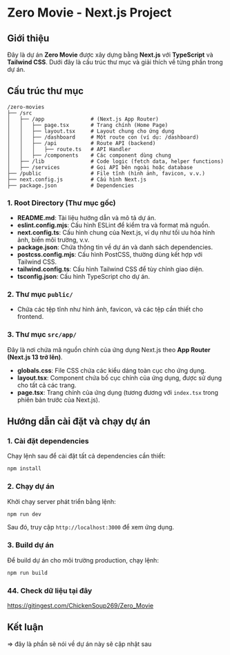 # Zero Movie - Next.js Project

## Giới thiệu

Đây là dự án **Zero Movie** được xây dựng bằng **Next.js** với **TypeScript** và **Tailwind CSS**. Dưới đây là cấu trúc thư mục và giải thích về từng phần trong dự án.

## Cấu trúc thư mục

```
/zero-movies
├── /src
│   ├── /app               # (Next.js App Router)
│   │   ├── page.tsx       # Trang chính (Home Page)
│   │   ├── layout.tsx     # Layout chung cho ứng dụng
│   │   ├── /dashboard     # Một route con (ví dụ: /dashboard)
│   │   ├── /api           # Route API (backend)
│   │   │   ├── route.ts   # API Handler
│   │   ├── /components    # Các component dùng chung
│   ├── /lib               # Code logic (fetch data, helper functions)
│   ├── /services          # Gọi API bên ngoài hoặc database
├── /public                # File tĩnh (hình ảnh, favicon, v.v.)
├── next.config.js         # Cấu hình Next.js
├── package.json           # Dependencies

```

### 1. Root Directory (Thư mục gốc)

- **README.md**: Tài liệu hướng dẫn và mô tả dự án.
- **eslint.config.mjs**: Cấu hình ESLint để kiểm tra và format mã nguồn.
- **next.config.ts**: Cấu hình chung của Next.js, ví dụ như tối ưu hóa hình ảnh, biến môi trường, v.v.
- **package.json**: Chứa thông tin về dự án và danh sách dependencies.
- **postcss.config.mjs**: Cấu hình PostCSS, thường dùng kết hợp với Tailwind CSS.
- **tailwind.config.ts**: Cấu hình Tailwind CSS để tùy chỉnh giao diện.
- **tsconfig.json**: Cấu hình TypeScript cho dự án.

### 2. Thư mục `public/`

- Chứa các tệp tĩnh như hình ảnh, favicon, và các tệp cần thiết cho frontend.

### 3. Thư mục `src/app/`

Đây là nơi chứa mã nguồn chính của ứng dụng Next.js theo **App Router (Next.js 13 trở lên)**.

- **globals.css**: File CSS chứa các kiểu dáng toàn cục cho ứng dụng.
- **layout.tsx**: Component chứa bố cục chính của ứng dụng, được sử dụng cho tất cả các trang.
- **page.tsx**: Trang chính của ứng dụng (tương đương với `index.tsx` trong phiên bản trước của Next.js).

## Hướng dẫn cài đặt và chạy dự án

### 1. Cài đặt dependencies

Chạy lệnh sau để cài đặt tất cả dependencies cần thiết:

```bash
npm install
```

### 2. Chạy dự án

Khởi chạy server phát triển bằng lệnh:

```bash
npm run dev
```

Sau đó, truy cập `http://localhost:3000` để xem ứng dụng.

### 3. Build dự án

Để build dự án cho môi trường production, chạy lệnh:

```bash
npm run build
```

### 44. Check dữ liệu tại đây

https://gitingest.com/ChickenSoup269/Zero_Movie

## Kết luận

=> đây là phần sẽ nói về dự án này sẽ cập nhật sau
